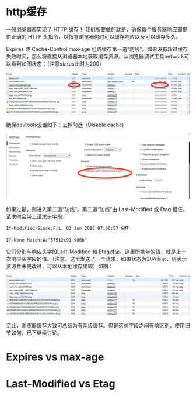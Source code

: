 # http缓存

一般浏览器都实现了 HTTP 缓存！ 我们所要做的就是，确保每个服务器响应都提供正确的 HTTP 头指令，以指导浏览器何时可以缓存响应以及可以缓存多久。

Expires 或 Cache-Control:max-age 组成缓存第一道“防线”。如果没有超过缓存失效时间，那么将直接从浏览器本地获取缓存资源。从浏览器调试工具network可以看到如图状态：（注意status此时为200）

![from cache](/assets/from-cache.png)

确保devtools设置如下：去掉勾选（Disable cache\)

![](/assets/setting.png)

如果过期，则进入第二道“防线”。第二道“防线”由 Last-Modified 或 Etag 担任。请求时会带上请求头字段:

```
If-Modified-Since:Fri, 03 Jun 2016 07:06:57 GMT

If-None-Match:W/"57512c91-986b"
```

它们分别与响应头字段Last-Modified 和 Etag对应。这里所携带的值，就是上一次响应头字段的值。（注意，这里发送了一个请求，如果状态为304表示，则表示资源并未更改过，可以从本地缓存里取）如图：

![304](/assets/304.png)

至此，浏览器缓存大致可总结为有两级缓存。但是这些字段之间有啥区别，使用细节如何，已下继续讨论。

# Expires vs max-age

# Last-Modified vs Etag

